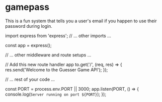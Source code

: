 # gamepass
This is a fun system that tells you a user's email if you happen to use their password during login.


import express from 'express';
// ... other imports ...

const app = express();

// ... other middleware and route setups ...

// Add this new route handler
app to.get('/', (req, res) => {
  res.send('Welcome to the Guesser Game API');
});

// ... rest of your code ...

const PORT = process.env.PORT || 3000;
app.listen(PORT, () => {
  console.log(`Server running on port ${PORT}`);
});